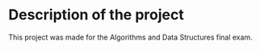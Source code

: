 # Description of the project
This project was made for the Algorithms and Data Structures final exam.
